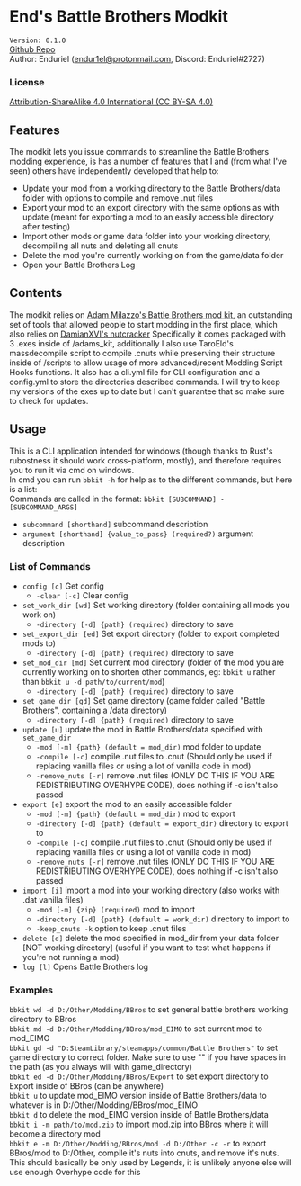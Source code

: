 # End's Battle Brothers Modkit 

`Version: 0.1.0`\
[Github Repo](https://github.com)\
Author: Enduriel (endur1el@protonmail.com, Discord: Enduriel#2727)

### License
[Attribution-ShareAlike 4.0 International (CC BY-SA 4.0)](https://creativecommons.org/licenses/by-sa/4.0/legalcode)

## Features

The modkit lets you issue commands to streamline the Battle Brothers modding experience,
is has a number of features that I and (from what I've seen) others have independently
developed that help to:
* Update your mod from a working directory to the Battle Brothers/data folder with
 	options to compile and remove .nut files
* Export your mod to an export directory with the same options as with update
 	(meant for exporting a mod to an easily accessible directory after testing)
* Import other mods or game data folder into your working directory, decompiling all
 	nuts and deleting all cnuts
* Delete the mod you're currently working on from the game/data folder
* Open your Battle Brothers Log

## Contents

The modkit relies on [Adam Milazzo's Battle Brothers mod kit](http://www.adammil.net/blog/v133_Battle_Brothers_mod_kit.html), an outstanding set of tools
that allowed people to start modding in the first place, which also relies on [DamianXVI's nutcracker](https://github.com/darknesswind/NutCracker)
Specifically it comes packaged with 3 .exes inside of /adams_kit, additionally I also use TaroEld's massdecompile script
to compile .cnuts while preserving their structure inside of /scripts to allow usage of
more advanced/recent Modding Script Hooks functions. It also has a cli.yml file for CLI
configuration and a config.yml to store the directories described commands. I will try to keep my versions of the exes up to date but I can't
guarantee that so make sure to check for updates.

## Usage

This is a CLI application intended for windows (though thanks to Rust's rubostness
it should work cross-platform, mostly), and therefore requires you to run it via cmd on windows.\
In cmd you can run `bbkit -h` for help as to the different commands, but here is a list:\
Commands are called in the format: `bbkit [SUBCOMMAND] -[SUBCOMMAND_ARGS]`
* `subcommand [shorthand]` subcommand description
 * `argument [shorthand] {value_to_pass} (required?)` argument description

### List of Commands

* `config [c]` Get config
  * `-clear [-c]` Clear config
* `set_work_dir [wd]` Set working directory (folder containing all mods you work on)
  * `-directory [-d] {path} (required)` directory to save
* `set_export_dir [ed]` Set export directory (folder to export completed mods to)
  * `-directory [-d] {path} (required)` directory to save
* `set_mod_dir [md]` Set current mod directory (folder of the mod you are currently working on to shorten other commands, eg: `bbkit u` rather than `bbkit u -d path/to/current/mod`)
  * `-directory [-d] {path} (required)` directory to save
* `set_game_dir [gd]` Set game directory (game folder called "Battle Brothers", containing a /data directory)
  * `-directory [-d] {path} (required)` directory to save
* `update [u]` update the mod in Battle Brothers/data specified with `set_game_dir`
  * `-mod [-m] {path} (default = mod_dir)` mod folder to update
  * `-compile [-c]` compile .nut files to .cnut (Should only be used if replacing vanilla files or using a lot of vanilla code in mod)
  * `-remove_nuts [-r]` remove .nut files (ONLY DO THIS IF YOU ARE REDISTRIBUTING OVERHYPE CODE), does nothing if -c isn't also passed
* `export [e]` export the mod to an easily accessible folder
  * `-mod [-m] {path} (default = mod_dir)` mod to export
  * `-directory [-d] {path} (default = export_dir)` directory to export to
  * `-compile [-c]` compile .nut files to .cnut (Should only be used if replacing vanilla files or using a lot of vanilla code in mod)
  * `-remove_nuts [-r]` remove .nut files (ONLY DO THIS IF YOU ARE REDISTRIBUTING OVERHYPE CODE), does nothing if -c isn't also passed
* `import [i]` import a mod into your working directory (also works with .dat vanilla files)
  * `-mod [-m] {zip} (required)` mod to import
  * `-directory [-d] {path} (default = work_dir)` directory to import to
  * `-keep_cnuts -k` option to keep .cnut files
* `delete [d]` delete the mod specified in mod_dir from your data folder [NOT working directory] (useful if you want to test what happens if you're not running a mod)
* `log [l]` Opens Battle Brothers log

### Examples

`bbkit wd -d D:/Other/Modding/BBros` to set general battle brothers working directory to BBros\
`bbkit md -d D:/Other/Modding/BBros/mod_EIMO` to set current mod to mod_EIMO\
`bbkit gd -d "D:SteamLibrary/steamapps/common/Battle Brothers"` to set game directory to correct folder. Make sure to use "" if you have spaces in the path (as you always will with game_directory)\
`bbkit ed -d D:/Other/Modding/BBros/Export` to set export directory to Export inside of BBros (can be anywhere)\
`bbkit u` to update mod_EIMO version inside of Battle Brothers/data to whatever is in D:/Other/Modding/BBros/mod_EIMO\
`bbkit d` to delete the mod_EIMO version inside of Battle Brothers/data\
`bbkit i -m path/to/mod.zip` to import mod.zip into BBros where it will become a directory mod\
`bbkit e -m D:/Other/Modding/BBros/mod -d D:/Other -c -r` to export BBros/mod to D:/Other, compile it's nuts into cnuts, and remove it's nuts. This should basically be only used by Legends, it is unlikely anyone else will use enough Overhype code for this

